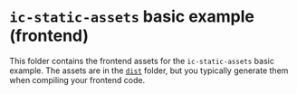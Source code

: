 # `ic-static-assets` basic example (frontend)

This folder contains the frontend assets for the `ic-static-assets` basic example.
The assets are in the [`dist`](./dist/) folder, but you typically generate them when compiling your frontend code.
